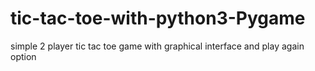# tic-tac-toe-with-python3-Pygame
simple 2 player tic tac toe game with graphical interface and play again option
